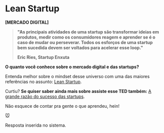 # Lean Startup

**[MERCADO DIGITAL]**



> **"As principais atividades de uma startup são transformar ideias em produtos, medir como os consumidores reagem e aprender se é o caso de mudar ou perseverar. Todos os esforços de uma startup bem sucedida devem ser voltados para acelerar esse loop."** 
>
> **Eric Ries, Startup Enxuta**



**O quanto você conhece sobre o mercado digital e das startups?**

Entenda melhor sobre o mindset desse universo com uma das maiores referências no assunto: [Lean Startup](https://youtu.be/fEvKo90qBns?t=2m27s).



Curtiu? **Se quiser saber ainda mais sobre assiste esse TED também:** [A grande razão do sucesso das startups](https://www.ted.com/talks/bill_gross_the_single_biggest_reason_why_startups_succeed?language=pt).

Não esquece de contar pra gente o que aprendeu, hein!



:mouse:

Resposta inserida no sistema.
